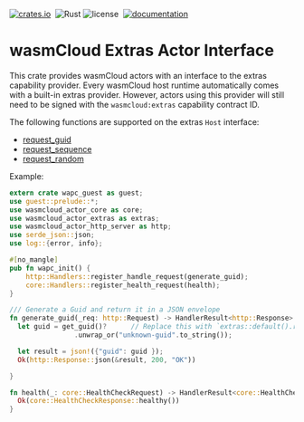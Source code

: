 [![crates.io](https://img.shields.io/crates/v/wasmcloud-actor-extras.svg)](https://crates.io/crates/wasmcloud-actor-extras)&nbsp;
![Rust](https://img.shields.io/github/workflow/status/wasmcloud/actor-interfaces/Extras)
![license](https://img.shields.io/crates/l/wasmcloud-actor-extras.svg)&nbsp;
[![documentation](https://docs.rs/wasmcloud-actor-extras/badge.svg)](https://docs.rs/wasmcloud-actor-extras)
# wasmCloud Extras Actor Interface

This crate provides wasmCloud actors with an interface to the extras capability provider.
Every wasmCloud host runtime automatically comes with a built-in extras provider. However,
actors using this provider will still need to be signed with the `wasmcloud:extras`
capability contract ID.

The following functions are supported on the extras `Host` interface:

* [request_guid](generated::Host::request_guid)
* [request_sequence](generated::Host::request_sequence)
* [request_random](generated::Host::request_random)

Example:

```rust
extern crate wapc_guest as guest;
use guest::prelude::*;
use wasmcloud_actor_core as core;
use wasmcloud_actor_extras as extras;
use wasmcloud_actor_http_server as http;
use serde_json::json;
use log::{error, info};

#[no_mangle]
pub fn wapc_init() {
    http::Handlers::register_handle_request(generate_guid);
    core::Handlers::register_health_request(health);
}

/// Generate a Guid and return it in a JSON envelope
fn generate_guid(_req: http::Request) -> HandlerResult<http::Response> {
  let guid = get_guid()?      // Replace this with `extras::default().request_guid()?`
                .unwrap_or("unknown-guid".to_string());

  let result = json!({"guid": guid });
  Ok(http::Response::json(&result, 200, "OK"))

}

fn health(_: core::HealthCheckRequest) -> HandlerResult<core::HealthCheckResponse> {
  Ok(core::HealthCheckResponse::healthy())   
}
```

